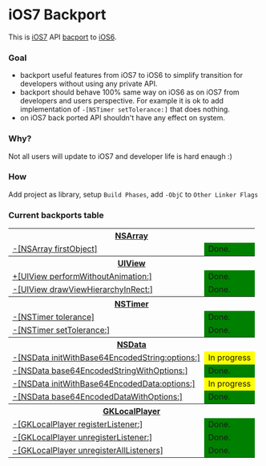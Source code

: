 iOS7 Backport
=============

This is [iOS7](http://www.apple.com/ios/ios7/) API [bacport](http://en.wikipedia.org/wiki/Backporting) to [iOS6](http://www.apple.com/ios/ios6/).

### Goal
* backport useful features from iOS7 to iOS6 to simplify transition for developers without using any private API.
* backport should behave 100% same way on iOS6 as on iOS7 from developers and users perspective.  For example it is ok to add implementation of `-[NSTimer setTolerance:]` that does nothing.
* on iOS7 back ported API shouldn't have any effect on system.

### Why?
Not all users will update to iOS7 and developer life is hard enaugh :)

### How
Add project as library, setup `Build Phases`, add `-ObjC` to `Other Linker Flags`

### Current backports table
<table>

  <tr>
    <th colspan="2"><a href="https://developer.apple.com/library/ios/#documentation/Cocoa/Reference/Foundation/Classes/NSArray_Class/NSArray.html">NSArray</a></th>
  </tr>
  <tr>
    <td><a href="">-[NSArray firstObject]</a></td>
    <td style="background-color: green;">Done.</td>
  </tr>
  
  <tr>
    <th colspan="2"><a href="https://developer.apple.com/library/ios/#documentation/UIKit/Reference/UIView_Class/UIView/UIView.html">UIView</a></th>
  </tr>
  <tr>
    <td><a href="">+[UIView performWithoutAnimation:]</a></td>
    <td style="background-color: green;">Done.</td>
  </tr>
  <tr>
    <td><a href="">-[UIView drawViewHierarchyInRect:]</a></td>
    <td style="background-color: green;">Done.</td>
  </tr>
  
  <tr>
    <th colspan="2"><a href="https://developer.apple.com/library/ios/#documentation/Cocoa/Reference/Foundation/Classes/NSTimer_Class/Reference/NSTimer.html">NSTimer</a></th>
  </tr>
  <tr>
    <td><a href="">-[NSTimer tolerance]</a></td>
    <td style="background-color: green;">Done.</td>
  </tr>
  <tr>
    <td><a href="">-[NSTimer setTolerance:]</a></td>
    <td style="background-color: green;">Done.</td>
  </tr>

  <tr>
    <th colspan="2"><a href="https://developer.apple.com/library/ios/#documentation/Cocoa/Reference/Foundation/Classes/NSData_Class/Reference/Reference.html">NSData</a></th>
  </tr>
  <tr>
    <td><a href="">-[NSData initWithBase64EncodedString:options:]</a></td>
    <td style="background-color: yellow;">In progress</td>
  </tr>
  <tr>
    <td><a href="">-[NSData base64EncodedStringWithOptions:]</a></td>
    <td style="background-color: green;">Done.</td>
  </tr>
  <tr>
    <td><a href="">-[NSData initWithBase64EncodedData:options:]</a></td>
    <td style="background-color: yellow;">In progress</td>
  </tr>
  <tr>
    <td><a href="">-[NSData base64EncodedDataWithOptions:]</a></td>
    <td style="background-color: green;">Done.</td>
  </tr>

  <tr>
    <th colspan="2"><a href="https://developer.apple.com/library/ios/#documentation/GameKit/Reference/GKLocalPlayer_Ref/Reference/Reference.html">GKLocalPlayer</a></th>
  </tr>
  <tr>
    <td><a href="">-[GKLocalPlayer registerListener:]</a></td>
    <td style="background-color: green;">Done.</td>
  </tr>
  <tr>
    <td><a href="">-[GKLocalPlayer unregisterListener:]</a></td>
    <td style="background-color: green;">Done.</td>
  </tr>
  <tr>
    <td><a href="">-[GKLocalPlayer unregisterAllListeners]</a></td>
    <td style="background-color: green;">Done.</td>
  </tr>

</table>
